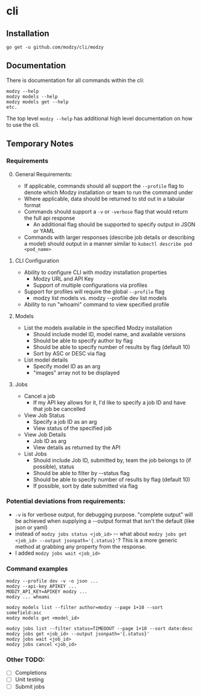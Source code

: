 # cli

## Installation

    go get -u github.com/modzy/cli/modzy

## Documentation

There is documentation for all commands within the cli:

    modzy --help
    modzy models --help
    modzy models get --help
    etc.

The top level `modzy --help` has additional high level documentation on how to use the cli.

## Temporary Notes
### Requirements

0. General Requirements:
    - If applicable, commands should all support the `--profile` flag to denote which Modzy installation or team to run the command under
    - Where applicable, data should be returned to std out in a tabular format 
    - Commands should support a `-v` or `-verbose` flag that would return the full api response 
        - An additional flag should be supported to specify output in JSON or YAML
    - Commands with larger responses (describe job details or describing a model) should output in a manner similar to `kubectl describe pod <pod_name>` 


1. CLI Configuration  
    - Ability to configure CLI with modzy installation properties
        - Modzy URL and API Key
        - Support of multiple configurations via profiles
    - Support for profiles will require the global `--profile` flag 
        - modzy list models vs. modzy --profile dev list models
    - Ability to run "whoami" command to view specified profile 
2. Models 
    - List the models available in the specified Modzy installation
        - Should include model ID, model name, and available versions
        - Should be able to specify author by flag
        - Should be able to specify number of results by flag (default 10)
        - Sort by ASC or DESC via flag
    - List model details 
        - Specify model ID as an arg
        - "images" array not to be displayed
3. Jobs
    - Cancel a job
        - If my API key allows for it, I'd like to specify a job ID and have that job be cancelled
    - View Job Status
        - Specify a job ID as an arg 
        - View status of the specified job
    - View Job Details
        - Job ID as arg
        - View details as returned by the API
    - List Jobs
        - Should include Job ID, submitted by, team the job belongs to (if possible), status
        - Should be able to filter by --status flag
        - Should be able to specify number of results by flag (default 10)
        - If possible, sort by date submitted via flag

### Potential deviations from requirements:

- `-v` is for verbose output, for debugging purpose.  "complete output" will be achieved when supplying a --output format that isn't the default (like json or yaml)
- instead of `modzy jobs status <job_id>` -- what about `modzy jobs get <job_id> --output jsonpath='{.status}'`?  This is a more generic method at grabbing any property from the response.
- I added `modzy jobs wait <job_id>`

### Command examples

    modzy --profile dev -v -o json ...
    modzy --api-key APIKEY ...
    MODZY_API_KEY=APIKEY modzy ...
    modzy ... whoami

    modzy models list --filter author=modzy --page 1+10 --sort somefield:asc
    modzy models get <model_id>
    
    modzy jobs list --filter status=TIMEDOUT --page 1+10 --sort date:desc
    modzy jobs get <job_id> --output jsonpath='{.status}'
    modzy jobs wait <job_id>
    modzy jobs cancel <job_id>

### Other TODO:
- [ ] Completions
- [ ] Unit testing
- [ ] Submit jobs
